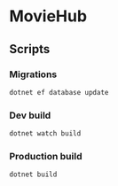 # MovieHub

## Scripts

### Migrations
```bash
dotnet ef database update
```

### Dev build

```bash
dotnet watch build
```

### Production build
```bash
dotnet build
```

